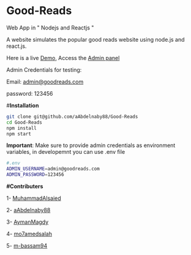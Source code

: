 
# Good-Reads
Web App in " Nodejs and Reactjs "

A website simulates the popular good reads website using node.js and react.js.

Here is a live [Demo](http://good-reads-cheerful-camel-sl.eu-gb.mybluemix.net), Access the [Admin panel](http://good-reads-cheerful-camel-sl.eu-gb.mybluemix.net/admin)


Admin Credentials for testing:

Email: admin@goodreads.com

password: 123456

#**Installation**
```sh
git clone git@github.com/aAbdelnaby88/Good-Reads
cd Good-Reads
npm install
npm start
```

**Important**: Make sure to provide admin credentials as environment variables, in developemnt you can use .env file
```sh
#.env
ADMIN_USERNAME=admin@goodreads.com
ADMIN_PASSWORD=123456
```

**#Contributers**

1- [MuhammadAlsaied](https://github.com/MuhammadAlsaied)

2- [aAbdelnaby88](https://github.com/aAbdelnaby88)

3- [AymanMagdy](https://github.com/AymanMagdy)

4- [mo7amedsalah](https://github.com/mo7amedsalah)

5- [m-bassam94](https://github.com/m-bassam94)

